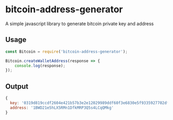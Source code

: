 # bitcoin-address-generator
A simple javascript library to generate bitcoin private key and address

## Usage
```js
const Bitcoin = require('bitcoin-address-generator');

Bitcoin.createWalletAddress(response => {
    console.log(response);
});

```
## Output
```js
{ 
  key: '0319d819ccdf2604e421b57b3e2e12029989ddf60f3e6830e5f9335927702df9d3',
  address: '1BWD21e5hLX5RMn1DfkMRP3Q5s4LCqQMkg' 
}
```
